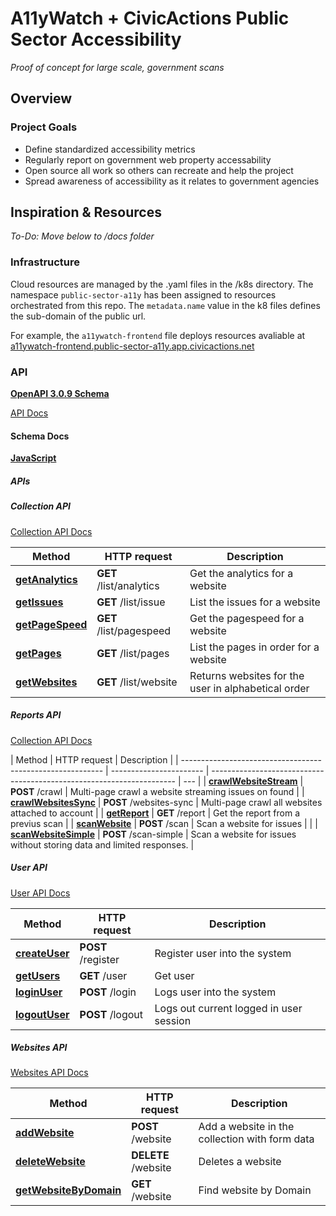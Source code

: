 # A11yWatch + CivicActions Public Sector Accessibility

_Proof of concept for large scale, government scans_

## Overview

### Project Goals

- Define standardized accessibility metrics
- Regularly report on government web property accessability
- Open source all work so others can recreate and help the project
- Spread awareness of accessibility as it relates to government agencies

## Inspiration & Resources

_To-Do: Move below to /docs folder_

### Infrastructure

Cloud resources are managed by the .yaml files in the /k8s directory. The namespace `public-sector-a11y` has been assigned to resources orchestrated from this repo. The `metadata.name` value in the k8 files defines the sub-domain of the public url.

For example, the `a11ywatch-frontend` file deploys resources avaliable at [a11ywatch-frontend.public-sector-a11y.app.civicactions.net](https://a11ywatch-frontend.public-sector-a11y.app.civicactions.net/)

### API

[**OpenAPI 3.0.9 Schema**](https://raw.githubusercontent.com/a11ywatch/a11ywatch/main/clients/src/schema/api.json)

[API Docs](https://a11ywatch.com/api-info)

#### Schema Docs

[**JavaScript**](https://gitlab.com/j-mendez/a11ywatch-clients/-/tree/main/javascript_api_client)

##### APIs

##### Collection API

[Collection API Docs](https://gitlab.com/j-mendez/a11ywatch-clients/-/blob/main/javascript_api_client/docs/CollectionApi.md)

| Method                                            | HTTP request            | Description                                         |
| ------------------------------------------------- | ----------------------- | --------------------------------------------------- |
| [**getAnalytics**](CollectionApi.md#getAnalytics) | **GET** /list/analytics | Get the analytics for a website                     |
| [**getIssues**](CollectionApi.md#getIssues)       | **GET** /list/issue     | List the issues for a website                       |
| [**getPageSpeed**](CollectionApi.md#getPageSpeed) | **GET** /list/pagespeed | Get the pagespeed for a website                     |
| [**getPages**](CollectionApi.md#getPages)         | **GET** /list/pages     | List the pages in order for a website               |
| [**getWebsites**](CollectionApi.md#getWebsites)   | **GET** /list/website   | Returns websites for the user in alphabetical order |

##### Reports API

[Collection API Docs](https://gitlab.com/j-mendez/a11ywatch-clients/-/blob/main/javascript_api_client/docs/ReportsApi.md)

| Method                                                     | HTTP request            | Description                                                           |
| ---------------------------------------------------------- | ----------------------- | --------------------------------------------------------------------- | --- |
| [**crawlWebsiteStream**](ReportsApi.md#crawlWebsiteStream) | **POST** /crawl         | Multi-page crawl a website streaming issues on found                  |
| [**crawlWebsitesSync**](ReportsApi.md#crawlWebsitesSync)   | **POST** /websites-sync | Multi-page crawl all websites attached to account                     |
| [**getReport**](ReportsApi.md#getReport)                   | **GET** /report         | Get the report from a previus scan                                    |
| [**scanWebsite**](ReportsApi.md#scanWebsite)               | **POST** /scan          | Scan a website for issues                                             |     |
| [**scanWebsiteSimple**](ReportsApi.md#scanWebsiteSimple)   | **POST** /scan-simple   | Scan a website for issues without storing data and limited responses. |

##### User API

[User API Docs](https://gitlab.com/j-mendez/a11ywatch-clients/-/blob/main/javascript_api_client/docs/UserApi.md)

| Method                                  | HTTP request       | Description                             |
| --------------------------------------- | ------------------ | --------------------------------------- |
| [**createUser**](UserApi.md#createUser) | **POST** /register | Register user into the system           |
| [**getUsers**](UserApi.md#getUsers)     | **GET** /user      | Get user                                |
| [**loginUser**](UserApi.md#loginUser)   | **POST** /login    | Logs user into the system               |
| [**logoutUser**](UserApi.md#logoutUser) | **POST** /logout   | Logs out current logged in user session |

##### Websites API

[Websites API Docs](https://gitlab.com/j-mendez/a11ywatch-clients/-/blob/main/javascript_api_client/docs/WebsitesApi.md)

| Method                                                      | HTTP request        | Description                                    |
| ----------------------------------------------------------- | ------------------- | ---------------------------------------------- |
| [**addWebsite**](WebsitesApi.md#addWebsite)                 | **POST** /website   | Add a website in the collection with form data |
| [**deleteWebsite**](WebsitesApi.md#deleteWebsite)           | **DELETE** /website | Deletes a website                              |
| [**getWebsiteByDomain**](WebsitesApi.md#getWebsiteByDomain) | **GET** /website    | Find website by Domain                         |
